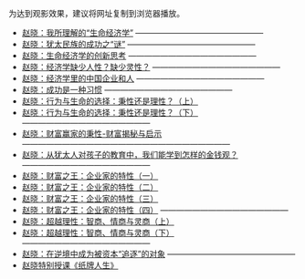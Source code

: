 为达到观影效果，建议将网址复制到浏览器播放。

* [赵晓：我所理解的“生命经济学”](https://www.asuswebstorage.com/navigate/a/#/s/BA5BD1F901834891890F9813385A9748Y)
————————————————
* [赵晓：犹太民族的成功之“谜”](https://www.asuswebstorage.com/navigate/a/#/s/EDE384F0D0CF4369BC3699B1DC3B3CC2Y)
————————————————
* [赵晓：生命经济学的创新思考](https://www.asuswebstorage.com/navigate/a/#/s/D91E3F55DBA14224BF7680587D68214CY)
————————————————
* [赵晓：经济学缺少人性？缺少灵性？](https://www.asuswebstorage.com/navigate/a/#/s/7C70E7D5733F43E6BF8BE916D40281A1Y)
————————————————
* [赵晓：经济学里的中国企业和人](https://www.asuswebstorage.com/navigate/a/#/s/A86F84313DE74EBF95DDB750DCC49E67Y)
————————————————
* [赵晓：成功是一种习惯](https://www.asuswebstorage.com/navigate/a/#/s/0E5493CA09BE4CC8A11CBFBDD955DD8CY)
————————————————
* [赵晓：行为与生命的选择：秉性还是理性？（上）](https://www.asuswebstorage.com/navigate/a/#/s/41093B7CC9D04443AE2FEF955E667292Y)
* [赵晓：行为与生命的选择：秉性还是理性？（下）](https://www.asuswebstorage.com/navigate/a/#/s/9EE1E54B4EB24F459118247D7C8000F7Y)
————————————————
* [赵晓：财富赢家的秉性-财富揭秘与启示](https://www.asuswebstorage.com/navigate/a/#/s/335FB60AAB114F6585370D1C904398F2Y)
——————————————————————————
* [赵晓：从犹太人对孩子的教育中，我们能学到怎样的金钱观？](https://www.asuswebstorage.com/navigate/a/#/s/335FB60AAB114F6585370D1C904398F2Y)
————————————————
* [赵晓：财富之王：企业家的特性（一）](https://www.asuswebstorage.com/navigate/a/#/s/4BD92B8C7E654077A26DAB3FB0522710Y)
* [赵晓：财富之王：企业家的特性（二）](https://www.asuswebstorage.com/navigate/a/#/s/19F75A8AB4F74807A45974B172E3FB1DY)
* [赵晓：财富之王：企业家的特性（三）](https://www.asuswebstorage.com/navigate/a/#/s/A8AE04E69D3744A3805C9E5140B7ACB7Y)
* [赵晓：财富之王：企业家的特性（四）](https://www.asuswebstorage.com/navigate/a/#/s/E294955E021F4077812E19805FDAE995Y)
————————————————
* [赵晓：超越理性：智商、情商与灵商（上）](https://www.asuswebstorage.com/navigate/a/#/s/74C7086DF1E94872A81C4D4F33D99F3AY)
* [赵晓：超越理性：智商、情商与灵商（下）](https://www.asuswebstorage.com/navigate/a/#/s/EC34AA4A3BE444CAB50CC55B62DA15B3Y)
————————————————
* [赵晓：在逆境中成为被资本“追逐”的对象](https://www.asuswebstorage.com/navigate/a/#/s/FC48723B4F8742D9BD3AE55727429260Y)
————————————————
* [赵晓特别授课《纸牌人生》](https://www.asuswebstorage.com/navigate/a/#/s/5BE806D46383404FB9ED7BCA2EE3D0EAY)
